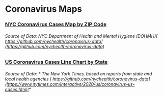 # Coronavirus Maps

### [NYC Coronavirus Cases Map by ZIP Code](https://htmlpreview.github.io/?https://github.com/ken011001/nyc_coronavirus_data/blob/master/NYC_Coronavirus_Cases_ZIP.html)
###### Source of Data: *NYC Department of Health and Mental Hygiene (DOHMH)[ https://github.com/nychealth/coronavirus-data](https://github.com/nychealth/coronavirus-data)*

### [US Coronavirus Cases Line Chart by State](https://htmlpreview.github.io/?https://github.com/ken011001/nyc_coronavirus_data/blob/master/US_Coronavirus_Cases_Line_State.html)
###### Source of Data: * The New York Times, based on reports from state and local health agencies [ https://github.com/nychealth/coronavirus-data](https://www.nytimes.com/interactive/2020/us/coronavirus-us-cases.html)*
